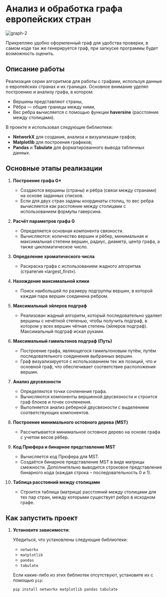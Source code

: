 # Анализ и обработка графа европейских стран

![graph-2](https://github.com/user-attachments/assets/a9a6f177-9704-40b1-b9dc-0b92ed902f35)

Прикрепляю удобно оформленный граф для удобства проверки, в самом коде так же генерируется граф, при запкуске программы будет возможность оценить.
## Описание работы

Реализация серии алгоритмов для работы с графами, используя данные о европейских странах и их границах. Основное внимание уделял построению и анализу графа, в котором:
- Вершины представляют страны,
- Рёбра — общие границы между ними,
- Вес ребра вычисляется с помощью функции **haversine** (расстояние между столицами).

В проекте я использовал следующие библиотеки:
- **NetworkX** для создания, анализа и визуализации графов;
- **Matplotlib** для построения графиков;
- **Pandas** и **Tabulate** для форматированного вывода табличных данных.

## Основные этапы реализации

1. **Построение графа G\***  
   - Создаются вершины (страны) и рёбра (связи между странами) на основе заданных списков.
   - Если для двух стран заданы координаты столиц, то вес ребра вычисляется как расстояние между столицами с использованием формулы гаверсина.

2. **Расчёт параметров графа G**  
   - Определяется основная компонента связности.
   - Вычисляются: количество вершин и рёбер, минимальная и максимальная степени вершин, радиус, диаметр, центр графа, а также цикломатическое число.

3. **Определение хроматического числа**  
   - Раскраска графа с использованием жадного алгоритма (стратегия «largest_first»).

4. **Нахождение максимальной клики**  
   - Поиск наибольшей по размеру подгруппы вершин, в которой каждая пара вершин соединена ребром.

5. **Максимальный эйлеров подграф**  
   - Реализован жадный алгоритм, который последовательно удаляет вершины с нечётной степенью, чтобы получить подграф, в котором у всех вершин чётная степень (эйлеров подграф). Максимальный подграф искал руками.

6. **Максимальный гамильтонов подграф (Путь)**  
   - Построение графа, являющегося гамильтоновым путём, путём последовательного соединения выбранных вершин.
   - Граф визуализируется с использованием тех же позиций, что и основной граф, что обеспечивает соответствие расположения вершин.

7. **Анализ двусвязности**  
   - Определяются точки сочленения графа.
   - Вычисляются компоненты вершинной двусвязности и строится граф блоков и точек сочленения.
   - Выполняется анализ реберной двусвязности с выделением соответствующих компонентов.

8. **Построение минимального остовного дерева (MST)**  
   - Рассчитывается минимальное остовное дерево на основе графа с учетом весов рёбер.

9. **Код Прюфера и бинарное представление MST**  
   - Вычисляется код Прюфера для MST.
   - Создаётся бинарное представление MST в виде матрицы смежности. Дополнительно выводится строковое представление бинарного кода (каждая строка – последовательность 0 и 1).

10. **Таблица расстояний между столицами**  
    - Строится таблица (матрица) расстояний между столицами для тех пар стран, между которыми существует ребро в исходном графе.

## Как запустить проект

1. **Установите зависимости:**

   Убедиться, что установлены следующие библиотеки:
   - `networkx`
   - `matplotlib`
   - `pandas`
   - `tabulate`

   Если какие-либо из этих библиотек отсутствуют, установите их с помощью `pip`:
   ```bash
   pip install networkx matplotlib pandas tabulate
